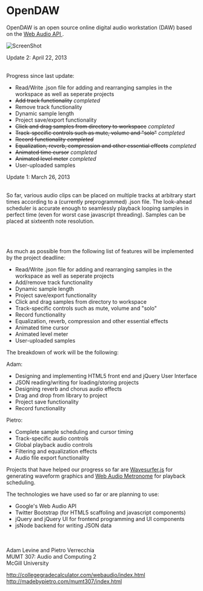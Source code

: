 OpenDAW
=======

<p>
OpenDAW is an open source online digital audio workstation (DAW) based on the 
<a href = https://dvcs.w3.org/hg/audio/raw-file/tip/webaudio/specification.html target = "blank">Web Audio API </a>.
</p>

![ScreenShot](https://raw.github.com/pvererecchia/OpenDAW/master/img/opendaw.PNG)
<br>


Update 2: April 22, 2013
<br>
<br>

Progress since last update:
<ul>
  <li>Read/Write .json file for adding and rearranging samples in the workspace as well as seperate projects</li>
  <li><del>Add track functionality</del> <i>completed</i></li>
  <li>Remove track functionality</li>
  <li>Dynamic sample length</li>
  <li>Project save/export functionality</li>
  <li><del>Click and drag samples from directory to workspace</del> <i>completed</i></li>
  <li><del>Track-specific controls such as mute, volume and "solo"</del> <i>completed</i></li>
  <li><del>Record functionality<del> <i>completed</i></li>
  <li><del>Equalization, reverb, compression and other essential effects</del> <i>completed</i></li>
  <li><del>Animated time cursor</del> <i>completed</i></li>
  <li><del>Animated level meter</del> <i>completed</i></li>
  <li>User-uploaded samples</li>
</ul>



Update 1: March 26, 2013
<br>
<br>

So far, various audio clips can be placed on multiple tracks at arbitrary start times according to a 
(currently preprogrammed) .json file. The look-ahead scheduler is accurate enough to seamlessly playback looping samples
in perfect time (even for worst case javascript threading). Samples can be placed at sixteenth note resolution. 

<br>
<br>

As much as possible from the following list of features will be implemented by the project deadline:

<ul>
  <li>Read/Write .json file for adding and rearranging samples in the workspace as well as seperate projects</li>
  <li>Add/remove track functionality</li>
  <li>Dynamic sample length</li>
  <li>Project save/export functionality</li>
  <li>Click and drag samples from directory to workspace</li>
  <li>Track-specific controls such as mute, volume and "solo"</li>
  <li>Record functionality</li>
  <li>Equalization, reverb, compression and other essential effects</li>
  <li>Animated time cursor</li>
  <li>Animated level meter</li>
  <li>User-uploaded samples</li>
</ul>



<p>The breakdown of work will be the following:</p>
Adam:
<ul>
  <li>Designing and implementing HTML5 front end and jQuery User Interface</li>
  <li>JSON reading/writing for loading/storing projects</li>
  <li>Designing reverb and chorus audio effects</li>
  <li>Drag and drop from library to project</li>
  <li>Project save functionality</li>
  <li>Record functionality</li>
</ul>

Pietro:
<ul>
  <li>Complete sample scheduling and cursor timing</li>
  <li>Track-specific audio controls</li>
  <li>Global playback audio controls</li>
  <li>Filtering and equalization effects</li>
  <li>Audio file export functionality</li>
  
</ul>

</p>

<p>
Projects that have helped our progress so far are 
<a href = https://github.com/katspaugh/wavesurfer.js target="blank"> Wavesurfer.js</a> for generating waveform graphics and
<a href = https://github.com/cwilso/metronome target="blank">Web Audio Metronome</a> for playback scheduling.
</p>

The technologies we have used so far or are planning to use:
<ul>
  <li>Google's Web Audio API</li>
  <li>Twitter Bootstrap (for HTML5 scaffoling and javascript components)</li>
  <li>jQuery and jQuery UI for frontend programming and UI components</li>
  <li>jsNode backend for writing JSON data</li>
</ul>

<br>
<br>
Adam Levine and Pietro Verrecchia <br>
MUMT 307: Audio and Computing 2 <br>
McGill University

http://collegegradecalculator.com/webaudio/index.html
<br>
http://madebypietro.com/mumt307/index.html
